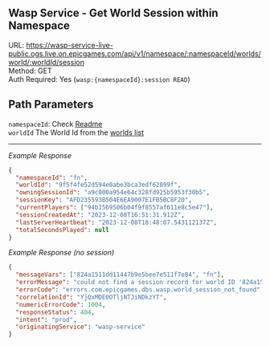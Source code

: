 ## Wasp Service - Get World Session within Namespace

URL: https://wasp-service-live-public.ogs.live.on.epicgames.com/api/v1/namespace/:namespaceId/worlds/world/:worldId/session \
Method: GET \
Auth Required: Yes (`wasp:{namespaceId}:session READ`)

## Path Parameters

`namespaceId`: Check [Readme](../../README.md) <br/>
`worldId` The World Id from the [worlds list](../AccountAccessibleWorld.md)

---

_Example Response_

```json
{
  "namespaceId": "fn",
  "worldId": "9f5f4fe52d594e0abe3bca3edf62899f",
  "owningSessionId": "a9c000a954e64c328fd925b5953f30b5",
  "sessionKey": "AFD235593B504E6EA9007E1FB5BC8F20",
  "currentPlayers": ["94b1569506b04f9f8557af611e8c5e47"],
  "sessionCreatedAt": "2023-12-08T16:51:31.912Z",
  "lastServerHeartbeat": "2023-12-08T18:48:07.543112137Z",
  "totalSecondsPlayed": null
}
```

_Example Response (no session)_

```json
{
  "messageVars": ["824a1511dd11447b9e5bee7e511f7e84", "fn"],
  "errorMessage": "could not find a session record for world ID '824a1511dd11447b9e5bee7e511f7e84' in namespace 'fn'",
  "errorCode": "errors.com.epicgames.dbs.wasp.world_session_not_found",
  "correlationId": "YjQxMDE0OTljNTJiNDkzYT",
  "numericErrorCode": 1004,
  "responseStatus": 404,
  "intent": "prod",
  "originatingService": "wasp-service"
}
```
